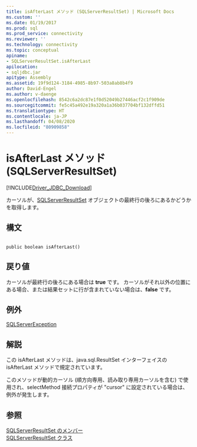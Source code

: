 ```yaml
---
title: isAfterLast メソッド (SQLServerResultSet) | Microsoft Docs
ms.custom: ''
ms.date: 01/19/2017
ms.prod: sql
ms.prod_service: connectivity
ms.reviewer: ''
ms.technology: connectivity
ms.topic: conceptual
apiname:
- SQLServerResultSet.isAfterLast
apilocation:
- sqljdbc.jar
apitype: Assembly
ms.assetid: 19f9d124-3184-4985-8b97-503a8ab8b4f9
author: David-Engel
ms.author: v-daenge
ms.openlocfilehash: 8542c6a2dc87e1f0d52049b27446acf2c1f909de
ms.sourcegitcommit: fe5c45a492e19a320a1a36b037704bf132dffd51
ms.translationtype: HT
ms.contentlocale: ja-JP
ms.lasthandoff: 04/08/2020
ms.locfileid: "80909858"
---
```

# <a name="isafterlast-method-sqlserverresultset"></a>isAfterLast メソッド (SQLServerResultSet)
[!INCLUDE[Driver_JDBC_Download](../../../includes/driver_jdbc_download.md)]

  カーソルが、[SQLServerResultSet](../../../connect/jdbc/reference/sqlserverresultset-class.md) オブジェクトの最終行の後ろにあるかどうかを取得します。  
  
## <a name="syntax"></a>構文  
  
```  
  
public boolean isAfterLast()  
```  
  
## <a name="return-value"></a>戻り値  
 カーソルが最終行の後ろにある場合は **true** です。 カーソルがそれ以外の位置にある場合、または結果セットに行が含まれていない場合は、**false** です。  
  
## <a name="exceptions"></a>例外  
 [SQLServerException](../../../connect/jdbc/reference/sqlserverexception-class.md)  
  
## <a name="remarks"></a>解説  
 この isAfterLast メソッドは、java.sql.ResultSet インターフェイスの isAfterLast メソッドで規定されています。  
  
 このメソッドが動的カーソル (順方向専用、読み取り専用カーソルを含む) で使用され、selectMethod 接続プロパティが "cursor" に設定されている場合は、例外が発生します。  
  
## <a name="see-also"></a>参照  
 [SQLServerResultSet のメンバー](../../../connect/jdbc/reference/sqlserverresultset-members.md)   
 [SQLServerResultSet クラス](../../../connect/jdbc/reference/sqlserverresultset-class.md)  
  
  
